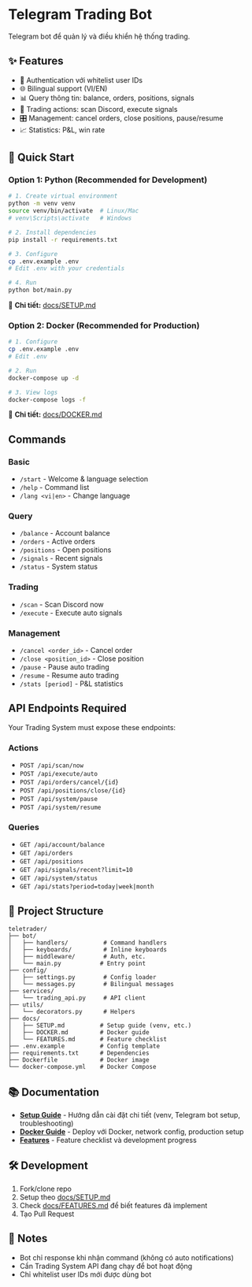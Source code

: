# Telegram Trading Bot

Telegram bot để quản lý và điều khiển hệ thống trading.

## ✨ Features

- 🔐 Authentication với whitelist user IDs
- 🌐 Bilingual support (VI/EN)
- 📊 Query thông tin: balance, orders, positions, signals
- 🚀 Trading actions: scan Discord, execute signals
- 🎛️ Management: cancel orders, close positions, pause/resume
- 📈 Statistics: P&L, win rate

## 🚀 Quick Start

### Option 1: Python (Recommended for Development)

```bash
# 1. Create virtual environment
python -m venv venv
source venv/bin/activate  # Linux/Mac
# venv\Scripts\activate   # Windows

# 2. Install dependencies
pip install -r requirements.txt

# 3. Configure
cp .env.example .env
# Edit .env with your credentials

# 4. Run
python bot/main.py
```

📖 **Chi tiết:** [docs/SETUP.md](docs/SETUP.md)

### Option 2: Docker (Recommended for Production)

```bash
# 1. Configure
cp .env.example .env
# Edit .env

# 2. Run
docker-compose up -d

# 3. View logs
docker-compose logs -f
```

🐳 **Chi tiết:** [docs/DOCKER.md](docs/DOCKER.md)

## Commands

### Basic
- `/start` - Welcome & language selection
- `/help` - Command list
- `/lang <vi|en>` - Change language

### Query
- `/balance` - Account balance
- `/orders` - Active orders
- `/positions` - Open positions
- `/signals` - Recent signals
- `/status` - System status

### Trading
- `/scan` - Scan Discord now
- `/execute` - Execute auto signals

### Management
- `/cancel <order_id>` - Cancel order
- `/close <position_id>` - Close position
- `/pause` - Pause auto trading
- `/resume` - Resume auto trading
- `/stats [period]` - P&L statistics

## API Endpoints Required

Your Trading System must expose these endpoints:

### Actions
- `POST /api/scan/now`
- `POST /api/execute/auto`
- `POST /api/orders/cancel/{id}`
- `POST /api/positions/close/{id}`
- `POST /api/system/pause`
- `POST /api/system/resume`

### Queries
- `GET /api/account/balance`
- `GET /api/orders`
- `GET /api/positions`
- `GET /api/signals/recent?limit=10`
- `GET /api/system/status`
- `GET /api/stats?period=today|week|month`

## 📂 Project Structure

```
teletrader/
├── bot/
│   ├── handlers/          # Command handlers
│   ├── keyboards/         # Inline keyboards
│   ├── middleware/        # Auth, etc.
│   └── main.py           # Entry point
├── config/
│   ├── settings.py        # Config loader
│   └── messages.py        # Bilingual messages
├── services/
│   └── trading_api.py     # API client
├── utils/
│   └── decorators.py      # Helpers
├── docs/
│   ├── SETUP.md          # Setup guide (venv, etc.)
│   ├── DOCKER.md         # Docker guide
│   └── FEATURES.md       # Feature checklist
├── .env.example          # Config template
├── requirements.txt      # Dependencies
├── Dockerfile            # Docker image
└── docker-compose.yml    # Docker Compose
```

## 📚 Documentation

- **[Setup Guide](docs/SETUP.md)** - Hướng dẫn cài đặt chi tiết (venv, Telegram bot setup, troubleshooting)
- **[Docker Guide](docs/DOCKER.md)** - Deploy với Docker, network config, production setup
- **[Features](docs/FEATURES.md)** - Feature checklist và development progress

## 🛠️ Development

1. Fork/clone repo
2. Setup theo [docs/SETUP.md](docs/SETUP.md)
3. Check [docs/FEATURES.md](docs/FEATURES.md) để biết features đã implement
4. Tạo Pull Request

## 📝 Notes

- Bot chỉ response khi nhận command (không có auto notifications)
- Cần Trading System API đang chạy để bot hoạt động
- Chỉ whitelist user IDs mới được dùng bot
